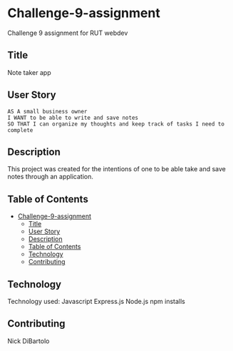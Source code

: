 # Challenge-9-assignment
Challenge 9 assignment for RUT webdev
## Title
Note taker app
## User Story

```
AS A small business owner
I WANT to be able to write and save notes
SO THAT I can organize my thoughts and keep track of tasks I need to complete
```
## Description
This project was created for the intentions of one to be able take and save notes through an application.
## Table of Contents
- [Challenge-9-assignment](#challenge-9-assignment)
  - [Title](#title)
  - [User Story](#user-story)
  - [Description](#description)
  - [Table of Contents](#table-of-contents)
  - [Technology](#Technology)
  - [Contributing](#contributing)
## Technology 
Technology used:
Javascript
Express.js
Node.js
npm installs
## Contributing
Nick DiBartolo
